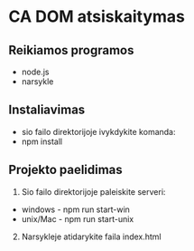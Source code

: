 # CA DOM atsiskaitymas

## Reikiamos programos
- node.js
- narsykle

## Instaliavimas
- sio failo direktorijoje ivykdykite komanda: 
- npm install

## Projekto paelidimas
1. Sio failo direktorijoje paleiskite serveri:
* windows - npm run start-win
* unix/Mac - npm run start-unix
2. Narsykleje atidarykite faila index.html

